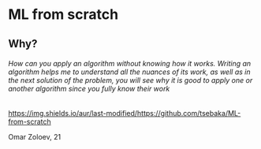 
# ML from scratch

## Why?
###### How can you apply an algorithm without knowing how it works. Writing an algorithm helps me to understand all the nuances of its work, as well as in the next solution of the problem, you will see why it is good to apply one or another algorithm since you fully know their work
https://img.shields.io/aur/last-modified/https://github.com/tsebaka/ML-from-scratch

Omar Zoloev, 21
